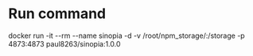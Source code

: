 # Run command

docker run -it --rm --name sinopia -d -v /root/npm_storage/:/storage -p 4873:4873 paul8263/sinopia:1.0.0
